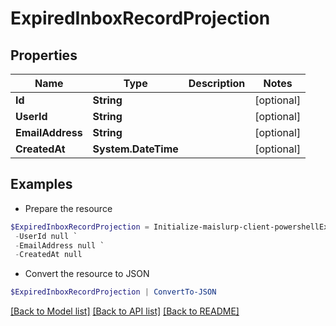 # ExpiredInboxRecordProjection
## Properties

Name | Type | Description | Notes
------------ | ------------- | ------------- | -------------
**Id** | **String** |  | [optional] 
**UserId** | **String** |  | [optional] 
**EmailAddress** | **String** |  | [optional] 
**CreatedAt** | **System.DateTime** |  | [optional] 

## Examples

- Prepare the resource
```powershell
$ExpiredInboxRecordProjection = Initialize-maislurp-client-powershellExpiredInboxRecordProjection  -Id null `
 -UserId null `
 -EmailAddress null `
 -CreatedAt null
```

- Convert the resource to JSON
```powershell
$ExpiredInboxRecordProjection | ConvertTo-JSON
```

[[Back to Model list]](../README#documentation-for-models) [[Back to API list]](../README#documentation-for-api-endpoints) [[Back to README]](../README)

